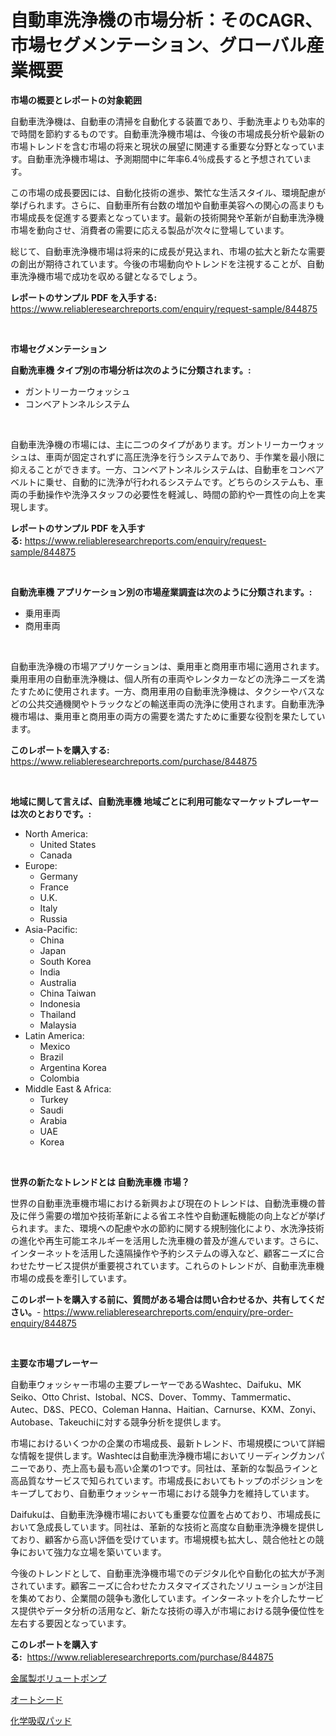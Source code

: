 <p><h1>自動車洗浄機の市場分析：そのCAGR、市場セグメンテーション、グローバル産業概要</h1></p><p><strong>市場の概要とレポートの対象範囲</strong></p>
<p><p>自動車洗浄機は、自動車の清掃を自動化する装置であり、手動洗車よりも効率的で時間を節約するものです。自動車洗浄機市場は、今後の市場成長分析や最新の市場トレンドを含む市場の将来と現状の展望に関連する重要な分野となっています。自動車洗浄機市場は、予測期間中に年率6.4％成長すると予想されています。</p><p>この市場の成長要因には、自動化技術の進歩、繁忙な生活スタイル、環境配慮が挙げられます。さらに、自動車所有台数の増加や自動車美容への関心の高まりも市場成長を促進する要素となっています。最新の技術開発や革新が自動車洗浄機市場を動向させ、消費者の需要に応える製品が次々に登場しています。</p><p>総じて、自動車洗浄機市場は将来的に成長が見込まれ、市場の拡大と新たな需要の創出が期待されています。今後の市場動向やトレンドを注視することが、自動車洗浄機市場で成功を収める鍵となるでしょう。</p></p>
<p><strong>レポートのサンプル PDF を入手する:</strong> <a href="https://www.reliableresearchreports.com/enquiry/request-sample/844875">https://www.reliableresearchreports.com/enquiry/request-sample/844875</a></p>
<p>&nbsp;</p>
<p><strong>市場セグメンテーション</strong></p>
<p><strong>自動洗車機 タイプ別の市場分析は次のように分類されます。:</strong></p>
<p><ul><li>ガントリーカーウォッシュ</li><li>コンベアトンネルシステム</li></ul></p>
<p>&nbsp;</p>
<p><p>自動車洗浄機の市場には、主に二つのタイプがあります。ガントリーカーウォッシュは、車両が固定されずに高圧洗浄を行うシステムであり、手作業を最小限に抑えることができます。一方、コンベアトンネルシステムは、自動車をコンベアベルトに乗せ、自動的に洗浄が行われるシステムです。どちらのシステムも、車両の手動操作や洗浄スタッフの必要性を軽減し、時間の節約や一貫性の向上を実現します。</p></p>
<p><strong>レポートのサンプル PDF を入手する:</strong>&nbsp;<a href="https://www.reliableresearchreports.com/enquiry/request-sample/844875">https://www.reliableresearchreports.com/enquiry/request-sample/844875</a></p>
<p>&nbsp;</p>
<p><strong> 自動洗車機 アプリケーション別の市場産業調査は次のように分類されます。:</strong></p>
<p><ul><li>乗用車両</li><li>商用車両</li></ul></p>
<p>&nbsp;</p>
<p><p>自動車洗浄機の市場アプリケーションは、乗用車と商用車市場に適用されます。乗用車用の自動車洗浄機は、個人所有の車両やレンタカーなどの洗浄ニーズを満たすために使用されます。一方、商用車用の自動車洗浄機は、タクシーやバスなどの公共交通機関やトラックなどの輸送車両の洗浄に使用されます。自動車洗浄機市場は、乗用車と商用車の両方の需要を満たすために重要な役割を果たしています。</p></p>
<p><strong>このレポートを購入する:</strong>&nbsp; <a href="https://www.reliableresearchreports.com/purchase/844875">https://www.reliableresearchreports.com/purchase/844875</a></p>
<p>&nbsp;</p>
<p><strong>地域に関して言えば、自動洗車機 地域ごとに利用可能なマーケットプレーヤーは次のとおりです。:</strong></p>
<p><ul>
    <li>
        North America:
        <ul>
            <li>United States</li>
            <li>Canada</li>
        </ul>
    </li>
    <li>
        Europe:
        <ul>
            <li>Germany</li>
            <li>France</li>
            <li>U.K.</li>
            <li>Italy</li>
            <li>Russia</li>
        </ul>
    </li>
    <li>
        Asia-Pacific:
        <ul>
            <li>China</li>
            <li>Japan</li>
            <li>South Korea</li>
            <li>India</li>
            <li>Australia</li>
            <li>China Taiwan</li>
            <li>Indonesia</li>
            <li>Thailand</li>
            <li>Malaysia</li>
        </ul>
    </li>
    <li>
        Latin America:
        <ul>
            <li>Mexico</li>
            <li>Brazil</li>
            <li>Argentina Korea</li>
            <li>Colombia</li>
        </ul>
    </li>
    <li>
        Middle East & Africa:
        <ul>
            <li>Turkey</li>
            <li>Saudi</li>
            <li>Arabia</li>
            <li>UAE</li>
            <li>Korea</li>
        </ul>
    </li>
    </ul></p>
<p>&nbsp;</p>
<p><strong>世界の新たなトレンドとは 自動洗車機 市場？</strong></p>
<p><p>世界の自動車洗車機市場における新興および現在のトレンドは、自動洗車機の普及に伴う需要の増加や技術革新による省エネ性や自動運転機能の向上などが挙げられます。また、環境への配慮や水の節約に関する規制強化により、水洗浄技術の進化や再生可能エネルギーを活用した洗車機の普及が進んでいます。さらに、インターネットを活用した遠隔操作や予約システムの導入など、顧客ニーズに合わせたサービス提供が重要視されています。これらのトレンドが、自動車洗車機市場の成長を牽引しています。</p></p>
<p><strong>このレポートを購入する前に、質問がある場合は問い合わせるか、共有してください。</strong>- <a href="https://www.reliableresearchreports.com/enquiry/pre-order-enquiry/844875">https://www.reliableresearchreports.com/enquiry/pre-order-enquiry/844875</a></p>
<p>&nbsp;</p>
<p><strong>主要な市場プレーヤー</strong></p>
<p><p>自動車ウォッシャー市場の主要プレーヤーであるWashtec、Daifuku、MK Seiko、Otto Christ、Istobal、NCS、Dover、Tommy、Tammermatic、Autec、D&S、PECO、Coleman Hanna、Haitian、Carnurse、KXM、Zonyi、Autobase、Takeuchiに対する競争分析を提供します。 </p><p>市場におけるいくつかの企業の市場成長、最新トレンド、市場規模について詳細な情報を提供します。Washtecは自動車洗浄機市場においてリーディングカンパニーであり、売上高も最も高い企業の1つです。同社は、革新的な製品ラインと高品質なサービスで知られています。市場成長においてもトップのポジションをキープしており、自動車ウォッシャー市場における競争力を維持しています。 </p><p>Daifukuは、自動車洗浄機市場においても重要な位置を占めており、市場成長において急成長しています。同社は、革新的な技術と高度な自動車洗浄機を提供しており、顧客から高い評価を受けています。市場規模も拡大し、競合他社との競争において強力な立場を築いています。 </p><p>今後のトレンドとして、自動車洗浄機市場でのデジタル化や自動化の拡大が予測されています。顧客ニーズに合わせたカスタマイズされたソリューションが注目を集めており、企業間の競争も激化しています。インターネットを介したサービス提供やデータ分析の活用など、新たな技術の導入が市場における競争優位性を左右する要因となっています。</p></p>
<p><strong>このレポートを購入する:</strong>&nbsp;&nbsp;<a href="https://www.reliableresearchreports.com/purchase/844875">https://www.reliableresearchreports.com/purchase/844875</a></p>
<p><p><a href="https://medium.com/@jackpeters644/%E9%87%91%E5%B1%9E%E3%82%B9%E3%83%91%E3%82%A4%E3%83%A9%E3%83%AB%E3%83%9D%E3%83%B3%E3%83%97%E3%81%AE%E5%B8%82%E5%A0%B4%E5%8B%95%E5%90%91%E3%81%A8%E5%B8%82%E5%A0%B4%E5%88%86%E6%9E%90%E3%81%AF-2024%E5%B9%B4%E3%81%8B%E3%82%892031%E5%B9%B4%E3%81%BE%E3%81%A7%E3%81%AE%E6%9C%9F%E9%96%93%E3%81%AB%E4%BA%88%E6%B8%AC%E3%81%95%E3%82%8C%E3%81%A6%E3%81%84%E3%81%BE%E3%81%99-41a8b8d23813">金属製ボリュートポンプ</a></p><p><a href="https://github.com/one-cool-chick/Market-Research-Report-List-1/blob/main/816600817623.md">オートシード</a></p><p><a href="https://medium.com/@elenorkiehn/%E5%8C%96%E5%AD%A6%E5%90%B8%E5%8F%8E%E3%83%91%E3%83%83%E3%83%89%E5%B8%82%E5%A0%B4%E8%AA%BF%E6%9F%BB%E3%83%AC%E3%83%9D%E3%83%BC%E3%83%88-%E3%81%9D%E3%81%AE%E6%AD%B4%E5%8F%B2%E3%81%A8%E4%BA%88%E6%B8%AC2024%E5%B9%B4%E3%81%8B%E3%82%892031%E5%B9%B4%E3%81%BE%E3%81%A7-322abf8d1951">化学吸収パッド</a></p></p>